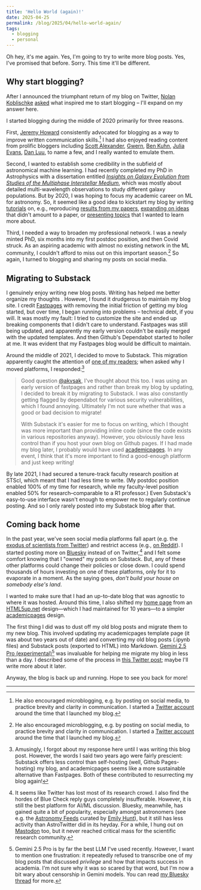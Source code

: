 ```yaml
---
title: 'Hello World (again)!'
date: 2025-04-25
permalink: /blog/2025/04/hello-world-again/
tags:
  - blogging
  - personal
---
```


Oh hey, it's me again. Yes, I'm going to try to write more blog posts. Yes, I've promised that before. Sorry. This time it'll be different.

## Why start blogging? 

After I announced the triumphant return of my blog on Twitter, [Nolan Koblischke](https://nolank.ca/) [asked](https://x.com/astro_nolan/status/1915560269096575034) what inspired me to start blogging – I'll expand on my answer here.

I started blogging during the middle of 2020 primarily for three reasons.

First, [Jeremy Howard](https://jeremy.fast.ai/) consistently advocated for blogging as a way to improve written communication skills.[^1] I had also enjoyed reading content from prolific bloggers including [Scott Alexander](https://slatestarcodex.com/), [Gwern](https://gwern.net/), [Ben Kuhn](https://www.benkuhn.net/), [Julia Evans](https://jvns.ca/), [Dan Luu](https://danluu.com/), to name a few, and I really wanted to emulate them.

Second, I wanted to establish some credibility in the subfield of astronomical machine learning. I had recently completed my PhD in Astrophysics with a dissertation entitled [*Insights on Galaxy Evolution from Studies of the Multiphase Interstellar Medium*](https://www.proquest.com/openview/0aef9b808cb10ce193098c6dd97cf06c), which was mostly about detailed multi-wavelength observations to study different galaxy populations. But by 2020, I was hoping to focus my academic career on ML for astronomy. So, it seemed like a good idea to kickstart my blog by writing [tutorials](https://jwuphysics.github.io/tags/#tutorial) on, e.g., reproducing [results from my papers](https://jwuphysics.github.io/blog/2020/05/learning-galaxy-metallicity-cnns/), [expanding on ideas](https://jwuphysics.github.io/blog/2020/08/visualizing-cnn-attributions/) that didn't amount to a paper, or [presenting topics](https://jwuphysics.github.io/blog/2020/12/galaxy-autoencoders/) that I wanted to learn more about.

Third, I needed a way to broaden my professional network. I was a newly minted PhD, six months into my first postdoc position, and then Covid struck. As an aspiring academic with almost no existing network in the ML community, I couldn't afford to miss out on this important season.[^1] So again, I turned to blogging and sharing my posts on social media. 

## Migrating to Substack

I genuinely enjoy writing new blog posts. Writing has helped me better organize my thoughts . However, I found it drudgerous to maintain my blog site. I credit [Fastpages](https://fastpages.fast.ai/) with removing the initial friction of getting my blog started, but over time, I began running into problems – technical debt, if you will. It was mostly my fault: I tried to customize the site and ended up breaking components that I didn't care to understand. Fastpages was still being updated, and apparently my early version couldn't be easily merged with the updated templates. And then Github's Dependabot started to holler at me. It was evident that my Fastpages blog would be difficult to maintain. 

Around the middle of 2021, I decided to move to Substack. This migration apparently caught the attention of [one of my readers](https://github.com/jwuphysics/blog/issues/9); when asked why I moved platforms, I responded:[^3]
> Good question [@akvsak](https://github.com/akvsak), I've thought about this too. I was using an early version of fastpages and rather than break my blog by updating, I decided to break it by migrating to Substack. I was also constantly getting flagged by dependabot for various security vulnerabilities, which I found annoying. Ultimately I'm not sure whether that was a good or bad decision to migrate!
> 
> With Substack it's easier for me to focus on writing, which I thought was more important than providing inline code (since the code exists in various repositories anyway). However, you obviously have less control than if you host your own blog on Github pages. If I had made my blog later, I probably would have used [academicpages](https://academicpages.github.io/). In any event, I think that it's more important to find a good-enough platform and just keep writing!

By late 2021, I had secured a tenure-track faculty research position at STScI, which meant that I had less time to write. (My postdoc position enabled 100% of my time for research, while my faculty-level position enabled 50% for research–comparable to a R1 professor.) Even Substack's easy-to-use interface wasn't enough to empower me to regularly continue posting. And so I only rarely posted into my Substack blog after that.

## Coming back home

In the past year, we've seen social media platforms fall apart (e.g. the [exodus of scientists from Twitter](https://www.the-independent.com/tech/twitter-academics-x-elon-musk-takeover-b2633541.html)) and restrict access (e.g., [on Reddit](https://www.theverge.com/2023/6/12/23755974/reddit-subreddits-going-dark-private-protest-api-changes)). I started posting more on [Bluesky](https://bsky.app/profile/jwuphysics.bsky.social) instead of on Twitter,[^4] and I felt some comfort knowing that I "owned" my posts on Substack. But, any of these other platforms could change their policies or close down. I could spend thousands of hours investing on one of these platforms, only for it to evaporate in a moment. As the saying goes, *don't build your house on somebody else's land*.

I wanted to make sure that I had an up-to-date blog that was agnostic to where it was hosted. Around this time, I also shifted my [home page](https://jwuphysics.github.io/) from an [HTML5up.net](https://html5up.net/) design—which I had maintained for 10 years—to a simpler [academicpages](https://github.com/academicpages/academicpages.github.io) design.

The first thing I did was to dust off my old blog posts and migrate them to my new blog. This involved updating my academicpages template page (it was about two years out of date) and converting my old blog posts (.ipynb files) and Substack posts (exported to HTML) into Markdown. [Gemini 2.5 Pro (experimental)](https://blog.google/technology/google-deepmind/gemini-model-thinking-updates-march-2025/#gemini-2-5-pro)[^5] was invaluable for helping me migrate my blog in less than a day. I described some of the process in [this Twitter post](https://x.com/jwuphysics/status/1915765387053977700); maybe I'll write more about it later.

Anyway, the blog is back up and running. Hope to see you back for more!

---

[^1]: He also encouraged microblogging, e.g. by posting on social media, to practice brevity and clarity in communication.  I started a [Twitter account](https://twitter.com/jwuphysics/) around the time that I launched my blog.
[^2]: My PhD advisor described the postdoc years as the peak time for research because you have enough expertise and agency to actually get work done, while still having few professional obligations (e.g. teaching, department shenanigans, or professional service).
[^3]: Amusingly, I forgot about my response here until I was writing this blog post. However, the words I said two years ago were fairly prescient: Substack offers less control than self-hosting (well, Github Pages-hosting) my blog, and academicpages seems like a more sustainable alternative than Fastpages. Both of these contributed to resurrecting my blog again!
[^4]: It seems like Twitter has lost most of its research crowd. I also find the hordes of Blue Check reply guys completely insufferable. However, it is still the best platform for AI/ML discussion. Bluesky, meanwhile, has gained quite a bit of popularity, especially amongst astronomers (see e.g. the [Astronomy Feeds](https://bsky.app/profile/astronomy.blue) curated by [Emily Hunt](https://bsky.app/profile/did:plc:jcoy7v3a2t4rcfdh6i4kza25)), but it still has less activity than AstroTwitter did in its heyday. For a while, I hung out on [Mastodon](https://mstdn.social/@jwuphysics@astrodon.social) too, but it never reached critical mass for the scientific research community.
[^5]: Gemini 2.5 Pro is by far the best LLM I've used recently. However, I want to mention one frustration: it repeatedly refused to transcribe one of my blog posts that discussed *privilege* and how that impacts success in academia. I'm not sure why it was so scared by that word, but I'm now a bit wary about censorship in Gemini models. You can read [my Bluesky thread](https://bsky.app/profile/jwuphysics.bsky.social/post/3lnkw622elk2y) for more.